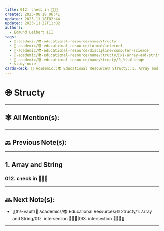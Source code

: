 ```yaml
---
title: 012. check in 👨🏻‍🏫
created: 2023-08-18 06:41
updated: 2023-11-18T02:44
updated: 2023-11-22T11:02
authors:
  - Edmund Leibert III
tags:
  - 🔴-academic/📚-educational-resource/name/structy
  - 🔴-academic/📚-educational-resource/format/internet
  - 🔴-academic/📚-educational-resource/discipline/computer-science
  - 🔴-academic/📚-educational-resource/name/structy/🔖/1-array-and-string/012-check-in-👨🏻‍🏫
  - 🔴-academic/📚-educational-resource/name/structy/🏷️/challenge
  - study-note
cards-deck: 🔴 Academic::📚 Educational Resource🌐 Structy::1. Array and String::012. check in 👨🏻‍🏫
---
```


#  🌐 Structy

---

## 🕸️ All Mention(s): 

---

## 🔙 Previous Note(s):

---

## 1. Array and String


### **012. check in 👨🏻‍🏫**



---

## 🔜 Next Note(s):
- [[the-vault/🔴 Academics/📚 Educational Resources/🌐 Structy/1. Array and String/013. intersection 👨🏽‍💻|013. intersection 👨🏽‍💻]]

---



